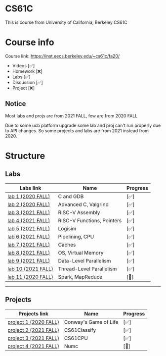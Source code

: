 # CS61C
This is course from University of California, Berkeley CS61C

# Course info
Course link: https://inst.eecs.berkeley.edu/~cs61c/fa20/

- Videos     [✅]
- Homework   [❌]
- Labs       [✅]
- Discussion [✅]
- Project    [❌]

## Notice
Most labs and projs are from 2021 FALL, few are from 2020 FALL

Due to some ucb platform upgrade some lab and proj can't run properly due to API changes. So some projects and labs are from 2021 instead from 2020. 

# Structure
## Labs
|Labs link| Name| Progress|
|------- |---| --- |
|[lab 1 (2020 FALL)](https://inst.eecs.berkeley.edu/~cs61c/fa20/labs/lab01/) |C and GDB|[✅]|
|[lab 2 (2020 FALL)](https://inst.eecs.berkeley.edu/~cs61c/fa20/labs/lab02/) |Advanced C, Valgrind|[✅]|
|[lab 3 (2021 FALL)](https://inst.eecs.berkeley.edu/~cs61c/fa21/labs/lab03/) |RISC-V Assembly|[✅]|
|[lab 4 (2021 FALL)](https://inst.eecs.berkeley.edu/~cs61c/fa21/labs/lab04/) |RISC-V Functions, Pointers|[✅]|
|[lab 5 (2021 FALL)](https://inst.eecs.berkeley.edu/~cs61c/fa21/labs/lab05/) |Logisim |[✅]|
|[lab 6 (2021 FALL)](https://inst.eecs.berkeley.edu/~cs61c/fa21/labs/lab06/) |Pipelining, CPU |[✅]|
|[lab 7 (2021 FALL)](https://inst.eecs.berkeley.edu/~cs61c/fa21/labs/lab07/) |Caches |[✅]|
|[lab 8 (2021 FALL)](https://inst.eecs.berkeley.edu/~cs61c/fa21/labs/lab08/) |OS, Virtual Memory |[✅]|
|[lab 9 (2021 FALL)](https://inst.eecs.berkeley.edu/~cs61c/fa21/labs/lab09/) |Data-Level Parallelism |[✅]|
|[lab 10 (2021 FALL)](https://inst.eecs.berkeley.edu/~cs61c/fa21/labs/lab10/)|Thread-Level Parallelism |[✅]|
|[lab 11 (2020 FALL)](https://inst.eecs.berkeley.edu/~cs61c/fa20/labs/lab11/)|Spark, MapReduce |[🚧]|
---
## Projects
|Projects link|  Name|Progress|
|------- |---| --- |
|[project 1 (2020 FALL)](https://inst.eecs.berkeley.edu/~cs61c/fa20/projects/proj1/) |Conway's Game of Life| [✅]|
|[project 2 (2021 FALL)](https://inst.eecs.berkeley.edu/~cs61c/fa21/projects/proj2/) |CS61Classify| [✅]|
|[project 3 (2021 FALL)](https://inst.eecs.berkeley.edu/~cs61c/fa21/projects/proj3/) |CS61CPU| [✅]|
|[project 4 (2021 FALL)](https://inst.eecs.berkeley.edu/~cs61c/fa21/projects/proj4/) |Numc| [🚧]|